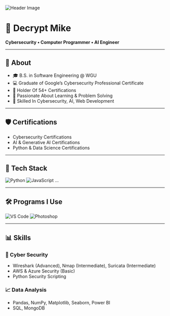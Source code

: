 ![Header Image](https://link-to-your-banner-image)

# 🚀 Decrypt Mike  
**Cybersecurity • Computer Programmer • AI Engineer**

---

## 🧠 About
- 🎓 B.S. in Software Engineering @ WGU
- 💻 Graduate of Google’s Cybersecurity Professional Certificate
- 📜 Holder Of 54+ Certifications
- 🌱 Passionate About Learning & Problem Solving
- 🔧 Skilled In Cybersecurity, AI, Web Development

---

## 🛡️ Certifications
- Cybersecurity Certifications
- AI & Generative AI Certifications
- Python & Data Science Certifications

---

## 🧪 Tech Stack
![Python](https://img.shields.io/badge/-Python-333?style=flat&logo=python)
![JavaScript](https://img.shields.io/badge/-JavaScript-333?style=flat&logo=javascript)
...

---

## 🛠️ Programs I Use
![VS Code](https://img.shields.io/badge/-VSCode-007ACC?logo=visual-studio-code)
![Photoshop](https://img.shields.io/badge/-Photoshop-31A8FF?logo=adobe-photoshop)

---

## 📊 Skills

### 🔐 Cyber Security
- Wireshark (Advanced), Nmap (Intermediate), Suricata (Intermediate)
- AWS & Azure Security (Basic)
- Python Security Scripting

### 📈 Data Analysis
- Pandas, NumPy, Matplotlib, Seaborn, Power BI
- SQL, MongoDB
